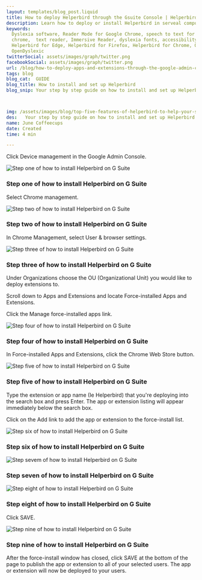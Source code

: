 ```yaml
---
layout: templates/blog_post.liquid
title: How to deploy Helperbird through the Gsuite Console | Helperbird
description: Learn how to deploy or install Helperbird in serveal computers at once.
keywords:
  Dyslexia software, Reader Mode for Google Chrome, speech to text for chrome, Text to speech for
  chrome,  text reader, Immersive Reader, dyslexia fonts, accessibility software, dyslexia software,
  Helperbird for Edge, Helperbird for Firefox, Helperbird for Chrome, Opendyslexic for Chrome,
  OpenDyslexic
twitterSocial: assets/images/graph/twitter.png
facebookSocial: assets/images/graph/twitter.png
url: /blog/how-to-deploy-apps-and-extensions-through-the-google-admin-console/
tags: blog
blog_cat:  GUIDE
blog_title: How to install and set up Helperbird
blog_snip: Your step by step guide on how to install and set up Helperbird.



img: /assets/images/blog/top-five-features-of-helperbird-to-help-your-students-in-2021/top-five-features-of-helperbird-to-help-your-students-in-2021.png
des:   Your step by step guide on how to install and set up Helperbird.
name: June Coffeecups
date: Created
time: 4 min

---
```


  

Click Device management in the Google Admin Console.

  

![Step one of how to install Helperbird on G Suite](/assets/images/blog/how-to-deploy-apps-and-extensions-through-the-google-admin-console/steps_1.png)

  

### Step one of how to install Helperbird on G Suite

  

Select Chrome management.

  

![Step two of how to install Helperbird on G Suite](/assets/images/blog/how-to-deploy-apps-and-extensions-through-the-google-admin-console/steps_2.png)

  

### Step two of how to install Helperbird on G Suite

  

In Chrome Management, select User & browser settings.

  

![Step three of how to install Helperbird on G Suite](/assets/images/blog/how-to-deploy-apps-and-extensions-through-the-google-admin-console/steps_3.png)

  

### Step three of how to install Helperbird on G Suite

  

Under Organizations choose the OU (Organizational Unit) you would like to deploy extensions to.

Scroll down to Apps and Extensions and locate Force-installed Apps and Extensions.

  

Click the Manage force-installed apps link.

  

![Step four of how to install Helperbird on G Suite](/assets/images/blog/how-to-deploy-apps-and-extensions-through-the-google-admin-console/steps_4.png)

  

### Step four of how to install Helperbird on G Suite

  

In Force-installed Apps and Extensions, click the Chrome Web Store button.

  

![Step five of how to install Helperbird on G Suite](/assets/images/blog/how-to-deploy-apps-and-extensions-through-the-google-admin-console/steps_5.png)

  

### Step five of how to install Helperbird on G Suite

  

Type the extension or app name (Ie Helperbird) that you're deploying into the search box and press Enter. The app or extension listing will appear immediately below the search box.

Click on the Add link to add the app or extension to the force-install list.

  

![Step six of how to install Helperbird on G Suite](/assets/images/blog/how-to-deploy-apps-and-extensions-through-the-google-admin-console/steps_6.png)

  

### Step six of how to install Helperbird on G Suite

  

![Step sevem of how to install Helperbird on G Suite](/assets/images/blog/how-to-deploy-apps-and-extensions-through-the-google-admin-console/steps_7.png)

  

### Step seven of how to install Helperbird on G Suite

  

![Step eight of how to install Helperbird on G Suite](/assets/images/blog/how-to-deploy-apps-and-extensions-through-the-google-admin-console/steps_8.png)

  

### Step eight of how to install Helperbird on G Suite

  

Click SAVE.

  

![Step nine of how to install Helperbird on G Suite](/assets/images/blog/how-to-deploy-apps-and-extensions-through-the-google-admin-console/steps_9.png)

  

### Step nine of how to install Helperbird on G Suite

  

After the force-install window has closed, click SAVE at the bottom of the page to publish the app or extension to all of your selected users. The app or extension will now be deployed to your users.